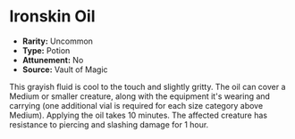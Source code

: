 # Ironskin Oil

- **Rarity:** Uncommon
- **Type:** Potion
- **Attunement:** No
- **Source:** Vault of Magic

This grayish fluid is cool to the touch and slightly gritty. The oil can cover a Medium or smaller creature, along with the equipment it's wearing and carrying (one additional vial is required for each size category above Medium). Applying the oil takes 10 minutes. The affected creature has resistance to piercing and slashing damage for 1 hour.
